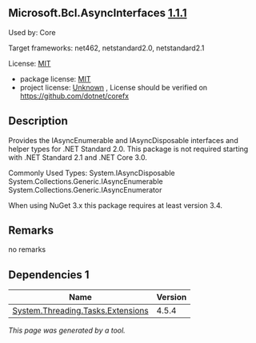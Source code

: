 Microsoft.Bcl.AsyncInterfaces [1.1.1](https://www.nuget.org/packages/Microsoft.Bcl.AsyncInterfaces/1.1.1)
--------------------

Used by: Core

Target frameworks: net462, netstandard2.0, netstandard2.1

License: [MIT](../../../../licenses/mit) 

- package license: [MIT](https://licenses.nuget.org/MIT) 
- project license: [Unknown](https://github.com/dotnet/corefx) , License should be verified on https://github.com/dotnet/corefx

Description
-----------
Provides the IAsyncEnumerable<T> and IAsyncDisposable interfaces and helper types for .NET Standard 2.0. This package is not required starting with .NET Standard 2.1 and .NET Core 3.0.

Commonly Used Types:
System.IAsyncDisposable
System.Collections.Generic.IAsyncEnumerable
System.Collections.Generic.IAsyncEnumerator
 
When using NuGet 3.x this package requires at least version 3.4.

Remarks
-----------
no remarks


Dependencies 1
-----------

|Name|Version|
|----------|:----|
|[System.Threading.Tasks.Extensions](../../../../packages/nuget.org/system.threading.tasks.extensions/4.5.4)|4.5.4|

*This page was generated by a tool.*